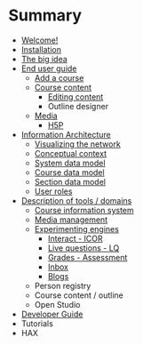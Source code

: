 # Summary

* [Welcome!](README.md)
* [Installation](installation.md)
* [The big idea](the-big-idea.md)
* [End user guide](end-user-guide.md)
  * [Add a course](end-user-guide/add-a-course.md)
  * [Course content](end-user-guide/course-content.md)
    * [Editing content](end-user-guide/course-content/editing-content.md)
    * Outline designer
  * [Media](end-user-guide/media.md)
    * [H5P](end-user-guide/media/h5p.md)
* [Information Architecture](information-architecture.md)
  * [Visualizing the network](information-architecture/visualizing-the-network.md)
  * [Conceptual context](information-architecture/conceptual-context.md)
  * [System data model](information-architecture/system-data-model.md)
  * [Course data model](information-architecture/course-data-model.md)
  * [Section data model](information-architecture/section-data-model.md)
  * [User roles](information-architecture/user-roles.md)
* [Description of tools / domains](description-of-tools-domains.md)
  * [Course information system](description-of-tools-domains/course-information-system-cis.md)
  * [Media management](description-of-tools-domains/media-management.md)
  * [Experimenting engines](description-of-tools-domains/experimenting-engines.md)
    * [Interact - ICOR](description-of-tools-domains/experimenting-engines/interact-icor.md)
    * [Live questions - LQ](description-of-tools-domains/experimenting-engines/live-questions-lq.md)
    * [Grades - Assessment](description-of-tools-domains/experimenting-engines/grades.md)
    * [Inbox](description-of-tools-domains/experimenting-engines/inbox.md)
    * [Blogs](description-of-tools-domains/experimenting-engines/blogs.md)
  * Person registry
  * Course content / outline
  * Open Studio
* [Developer Guide](developer-guide.md)
* Tutorials
* HAX

